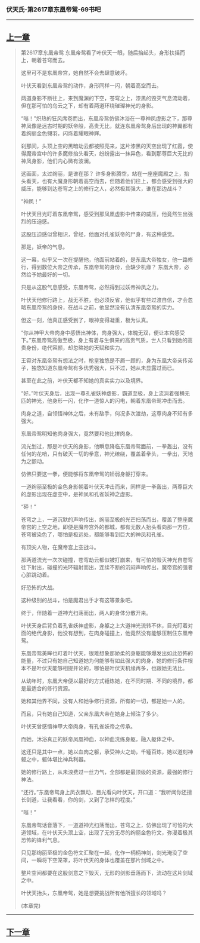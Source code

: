 ### 伏天氏-第2617章东凰帝鸳-69书吧

--------
[上一章](./b8ad828ce879ac4d48584c303cb318a9.md)
--------


>
>
>
>第2617章东凰帝鸳
>东凰帝鸳看了叶伏天一眼，随后抬起头，身形扶摇而上，朝着苍穹而去。
>
>这里可不是东凰帝宫，她自然不会去肆意破坏。
>
>叶伏天看到东凰帝鸳的动作，身形同样一闪，朝着高空而去。
>
>两道身影不断往上，来到魔渊的下空，苍穹之上，漆黑的毁灭气息流动着，但在那可怕的乌云之下，却有着两道环绕璀璨神光的身影。
>
>“嗡！”炽热的狂风席卷而出，东凰帝鸳仿佛沐浴在一尊神凤虚影之下，那尊神凤像是远古时期的妖帝般，高贵无比，就连东凰帝鸳身后出现的神翼都有着绚丽金色翎羽，闪烁着耀眼神辉。
>
>刹那间，头顶上空的黑暗劫云都被照亮来，这片漆黑的天空出现了红霞，使得魔帝宫中的许多魔修抬头看天，纷纷露出一抹异色，看到那尊巨大无比的神凤身影，他们内心微有波澜。
>
>这画面，太过绚丽，是谁在那？
>许多身影腾空，站在一座座魔殿之上，抬头看天，也有大魔身形朝着高空而去，但随着他们往上，都会感受到强大的威压，能够到达苍穹之上的修行之人，必然极其强大，谁在那边战斗？
>
>“神凤！”
>
>叶伏天目光盯着东凰帝鸳，感受到那凤凰虚影中传来的威压，他竟然生出强烈的压迫感。
>
>这股压迫感似曾相识，曾经，他面对孔雀妖帝的尸身，有这种感觉。
>
>那是，妖帝的气息。
>
>这一幕，似乎又一次在提醒他，他面前站着的，是东凰大帝独女，他一路修行，得到数位大帝之传承，东凰帝鸳的身份，会缺少机缘？
>东凰大帝，必然给予她最好的一切。
>
>只是从这股气息感受，东凰帝鸳，必然得到过妖帝神凤之力。
>
>叶伏天他修行路上，战无不胜，也必须反省，他似乎有些过渡自信，才会忽略东凰帝鸳的身份，在战斗之前，他显然没有认清东凰帝鸳的实力。
>
>但这一刻，他真正感受到了，眼神变得凝重，极为认真。
>
>“你从神甲大帝肉身中感悟出神体，肉身强大，体魄无双，便让本宫感受下。”东凰帝鸳高傲至极，身上有着与生俱来的高贵气质，世人只看到她的高贵身份，绝代容颜，却忽略她的天赋和实力。
>
>王霄对东凰帝鸳有想法之时，枪皇独悠是不屑一顾的，身为东凰大帝亲传弟子，独悠知道东凰帝鸳有多优秀强大，只不过，她从未显露过而已。
>
>甚至在此之前，叶伏天都不知她的真实实力以及境界。
>
>“好。”叶伏天身后，出现一尊孔雀妖神虚影，霸道至极，身上流淌着强横无匹的神光，他身形一闪，化作一道惊人的闪电，朝着东凰帝鸳冲击而去。
>
>肉身之道，自领悟神体之后，未有敌手，何况多次渡劫，这尊肉身不知有多强大。
>
>东凰帝鸳明知他肉身强大，竟然要和他比拼肉身。
>
>流光划过，那是叶伏天的身影，他瞬息降临东凰帝鸳面前，一拳轰出，没有任何的花哨，只有破灭一切的拳意，神光缭绕，覆盖着拳头，一拳出，天地为之颤动。
>
>仿佛只要这一拳，便能够将东凰帝鸳的娇弱身躯打穿来。
>
>一道绚丽至极的金色身影朝着叶伏天冲击而来，同样是一拳轰出，两尊巨大的虚影出现在虚空中，是神凤和孔雀妖神之虚影。
>
>“砰！”
>
>苍穹之上，一道沉默的声响传出，绚丽至极的光芒扫荡而出，覆盖了整座魔帝宫的上空之地，即便是魔帝宫外的都城，都有无数人抬头看向那一方位，苍穹被染色了，哪怕是极远处，都能够看到巨大的神凤和孔雀。
>
>有顶尖人物，在魔帝宫上空战斗。
>
>那两道流光一次次碰撞，苍穹劫云都似被打崩来，有可怕的毁灭神光自苍穹往下射出，碰撞的光环辐射而出，连续不断的沉闷声响传出，魔帝宫的强者心脏跳动着。
>
>好恐怖的大战。
>
>这种级别的战斗，怕是魔君出手才有这等景象吧。
>
>终于，伴随着一道神光扫荡而出，两人的身体分散开来。
>
>叶伏天身后背负着孔雀妖神虚影，身躯之上大道神光流转不休，目光盯着对面的绝代身影，他没有想到，在肉身碰撞上，他竟然没有能够压制住东凰帝鸳。
>
>东凰帝鸳美眸也盯着叶伏天，很难想象那娇柔的身躯能够爆发出如此恐怖的能量，不过只有她自己知道她为何能够有如此强大的肉身，她的修行条件根本不是叶伏天能够相提并论的，哪怕是叶伏天机缘再多，也跟她无法比。
>
>从幼年时，东凰大帝便以最好的方式锤炼她，在不同时期、不同的境界，都是最适合的修行资源。
>
>她和其他界不同，没有人和她争修行资源，所有的一切，都是她一人的。
>
>而且，只有她自己知道，父亲东凰大帝在她身上倾注了多少。
>
>叶伏天曾感悟神甲大帝肉身，有孔雀妖帝之传承。
>
>而她，沐浴真正的妖帝凤凰神血，以神血洗练身躯，融入躯体之中。
>
>这还只是其中一点，她以血肉之躯，承受神火之劫，千锤百炼，她以道刻神躯之中，躯体堪比神兵利器。
>
>她的修行路上，从未浪费过一丝力气，全部都是最顶级的资源，最强的修行神法。
>
>“还行。”东凰帝鸳身上凤衣飘动，目光看向叶伏天，开口道：“我听闻你还擅长剑道，让我看看，你的剑，又到了怎样的程度。”
>
>“嗡！”
>
>东凰帝鸳话音落下，一道道神光扫荡而出，苍穹之上，仿佛出现了可怕的大道领域，在叶伏天头顶上空，出现了无穷无尽的绚丽金色符文，弥漫着极其恐怖的锋利气息。
>
>只见那绚丽至极的金色符文汇聚在一起，化作一柄柄神剑，剑光淹没了空间，一瞬将下空笼罩，将叶伏天的身体也覆盖在那片剑域之中。
>
>整片空间都要在这股剑意之下毁灭，无形的剑影垂落而下，流动在这片剑域之中。
>
>叶伏天抬头，东凰帝鸳，她是想要挑战所有他所擅长的领域吗？
>
>(本章完)
>
>

--------
[下一章](./4d30b8041a6be6212f5c3592d8d6112e.md)
--------
